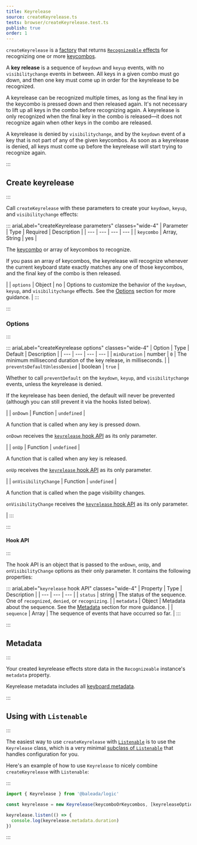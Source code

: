 ```yaml
---
title: Keyrelease
source: createKeyrelease.ts
tests: browser/createKeyrelease.test.ts
publish: true
order: 1
---
```


`createKeyrelease` is a [factory](/docs/logic/factories-overview) that returns [`Recognizeable` effects](/docs/logic/classes/recognizeable#effect-workflow) for recognizing one or more [keycombos](/docs/logic/keycombo-overview.md).

A **key release** is a sequence of `keydown` and `keyup` events, with no `visibilitychange` events in between. All keys in a given combo must go down, and then one key must come up in order for the keyrelease to be recognized.

A keyrelease can be recognized multiple times, as long as the final key in the keycombo is pressed down and then released again. It's not necessary to lift up all keys in the combo before recognizing again. A keyrelease is only recognized when the final key in the combo is released—it does not recognize again when other keys in the combo are released.

A keyrelease is denied by `visibilitychange`, and by the `keydown` event of a key that is not part of any of the given keycombos. As soon as a keyrelease is denied, all keys must come up before the keyrelease will start trying to recognize again.


:::
## Create keyrelease
:::

Call `createKeyrelease` with these parameters to create your `keydown`, `keyup`, and `visibilitychange` effects:

::: ariaLabel="createKeyrelease parameters" classes="wide-4"
| Parameter | Type | Required | Description |
| --- | --- | --- | --- |
| `keycombo` | Array, String | yes | <p>The [keycombo](/docs/logic/keycombo-overview) or array of keycombos to recognize.</p><p>If you pass an array of keycombos, the keyrelease will recognize whenever the current keyboard state exactly matches any one of those keycombos, and the final key of the combo is then released.</p> |
| `options` | Object | no | Options to customize the behavior of the `keydown`, `keyup`, and `visibilitychange` effects. See the [Options](#options) section for more guidance. |
:::


:::
### Options
:::

::: ariaLabel="createKeyrelease options" classes="wide-4"
| Option | Type | Default | Description |
| --- | --- | --- | --- |
| `minDuration` | number | `0` | The minimum millisecond duration of the key release, in milliseconds. |
| `preventsDefaultUnlessDenied` | boolean | `true` | <p>Whether to call `preventDefault` on the `keydown`, `keyup`, and `visibilitychange` events, unless the keyrelease is denied.</p><p>If the keyrelease has been denied, the default will never be prevented (although you can still prevent it via the hooks listed below).</p> |
| `onDown` | Function | `undefined` | <p>A function that is called when any key is pressed down.</p><p>`onDown` receives the [`keyrelease` hook API](#hook-api) as its only parameter.</p> |
| `onUp` | Function | `undefined` | <p>A function that is called when any key is released.</p><p>`onUp` receives the [`keyrelease` hook API](#hook-api) as its only parameter.</p> |
| `onVisibilityChange` | Function | `undefined` | <p>A function that is called when the page visibility changes.</p><p>`onVisibilityChange` receives the [`keyrelease` hook API](#hook-api) as its only parameter.</p> |
:::


:::
#### Hook API
:::

The hook API is an object that is passed to the `onDown`, `onUp`, and `onVisibilityChange` options as their only parameter. It contains the following properties:

::: ariaLabel="`keyrelease` hook API" classes="wide-4"
| Property | Type | Description |
| --- | --- | --- |
| `status` | string | The status of the sequence. One of `recognized`, `denied`, or `recognizing`. |
| `metadata` | Object | Metadata about the sequence. See the [Metadata](#metadata) section for more guidance. |
| `sequence` | Array | The sequence of events that have occurred so far. |
:::


:::
## Metadata
:::

Your created keyrelease effects store data in the `Recognizeable` instance's `metadata` property.

Keyrelease metadata includes all [keyboard metadata](/docs/logic/factories/recognizeable-effects-overview#keyboard-metadata).

:::
## Using with `Listenable`
:::

The easiest way to use `createKeyrelease` with [`Listenable`](/docs/logic/classes/listenable) is to use the `Keyrelease` class, which is a very minimal [subclass of `Listenable`](/docs/logic/factories/recognizeable-overview#listenable-subclasses) that handles configuration for you.

Here's an example of how to use `Keyrelease` to nicely combine `createKeyrelease` with `Listenable`:

:::
```ts
import { Keyrelease } from '@baleada/logic'

const keyrelease = new Keyrelease(keycomboOrKeycombos, [keyreleaseOptions])

keyrelease.listen(() => {
  console.log(keyrelease.metadata.duration)
})
```
:::

